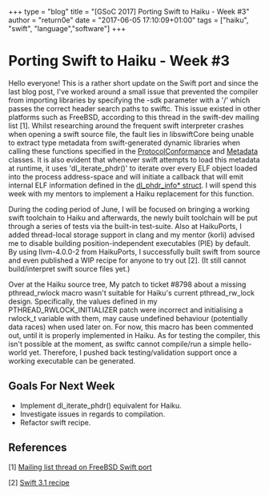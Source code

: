 +++
type = "blog"
title = "[GSoC 2017] Porting Swift to Haiku - Week #3"
author = "return0e"
date = "2017-06-05 17:10:09+01:00"
tags = ["haiku", "swift", "language","software"]
+++

# Porting Swift to Haiku - Week #3

Hello everyone! This is a rather short update on the Swift port and since the last blog post, I've worked around a small issue that prevented the compiler from importing libraries by specifying the -sdk parameter with a '/' which passes the correct header search paths to swiftc. This issue existed in other platforms such as FreeBSD, according to this thread in the swift-dev mailing list [1]. Whilst researching around the frequent swift interpreter crashes when opening a swift source file, the fault lies in libswiftCore being unable to extract type metadata from swift-generated dynamic libraries when calling these functions specified in the [ProtocolConformance](https://github.com/apple/swift/blob/7a4c7614267f13b5e9d86966da2118c2a353479f/stdlib/public/runtime/ProtocolConformance.cpp#L228) and [Metadata](https://github.com/apple/swift/blob/cc6045b45afdfdb345431929769f4ce85bbe8aef/stdlib/public/runtime/MetadataLookup.cpp#L85) classes. It is also evident that whenever swift attempts to load this metadata at runtime, it uses 'dl_iterate_phdr()' to iterate over every ELF object loaded into the process address-space and will initiate a callback that will emit internal ELF information defined in the [dl_phdr_info* struct](https://www.freebsd.org/cgi/man.cgi?query=dl_iterate_phdr&sektion=3). I will spend this week with my mentors to implement a Haiku replacement for this function.

During the coding period of June, I will be focused on bringing a working swift toolchain to Haiku and afterwards, the newly built toolchain will be put through a series of tests via the built-in test-suite. Also at HaikuPorts, I added thread-local storage support in clang and my mentor (korli) advised me to disable building position-independent executables (PIE) by default. By using llvm-4.0.0-2 from HaikuPorts, I successfully built swift from source and even published a WIP recipe for anyone to try out [2]. (It still cannot build/interpret swift source files yet.)

Over at the Haiku source tree, My patch to ticket #8798 about a missing pthread_rwlock macro wasn't suitable for Haiku's current pthread_rw_lock design. Specifically, the values defined in my PTHREAD_RWLOCK_INITIALIZER patch were incorrect and initialising a rwlock_t variable with them, may cause undefined behaviour (potentially data races) when used later on. For now, this macro has been commented out, until it is properly implemented in Haiku. As for testing the compiler, this isn't possible at the moment, as swiftc cannot compile/run a simple hello-world yet. Therefore, I pushed back testing/validation support once a working executable can be generated.

## Goals For Next Week

* Implement dl_iterate_phdr() equivalent for Haiku.
* Investigate issues in regards to compilation.
* Refactor swift recipe.

## References
[1] [Mailing list thread on FreeBSD Swift port](https://lists.swift.org/pipermail/swift-dev/Week-of-Mon-20160104/000680.html)

[2] [Swift 3.1 recipe](https://github.com/haikuports/haikuports/pull/1383)